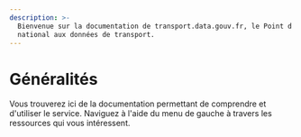```yaml
---
description: >-
  Bienvenue sur la documentation de transport.data.gouv.fr, le Point d'accès
  national aux données de transport.
---
```


# Généralités

Vous trouverez ici de la documentation permettant de comprendre et d'utiliser le service. Naviguez à l'aide du menu de gauche à travers les ressources qui vous intéressent.



